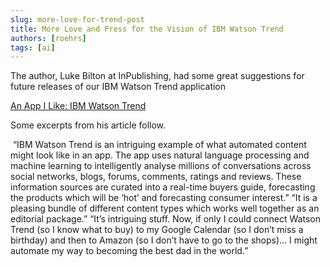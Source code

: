 ```yaml
---
slug: more-love-for-trend-post
title: More Love and Press for the Vision of IBM Watson Trend
authors: [roehrs]
tags: [ai]
---
```


The author, Luke Bilton at InPublishing, had some great suggestions for future releases of our IBM Watson Trend application

[An App I Like: IBM Watson Trend](https://www.inpublishing.co.uk/articles/an-app-i-like-ibm-watson-trend-744)

<!-- truncate -->

Some excerpts from his article follow.

 “IBM Watson Trend is an intriguing example of what automated content might look like in an app.
The app uses natural language processing and machine learning to intelligently analyse millions of conversations across social networks, blogs, forums, comments, ratings and reviews. These information sources are curated into a real-time buyers guide, forecasting the products which will be ‘hot’ and forecasting consumer interest.”
“It is a pleasing bundle of different content types which works well together as an editorial package.”
“It’s intriguing stuff. Now, if only I could connect Watson Trend (so I know what to buy) to my Google Calendar (so I don’t miss a birthday) and then to Amazon (so I don’t have to go to the shops)… I might automate my way to becoming the best dad in the world.”







